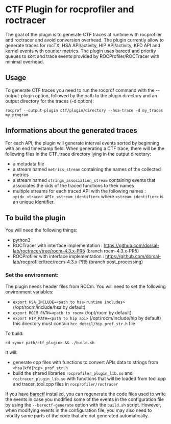 # CTF Plugin for rocprofiler and roctracer

The goal of the plugin is to generate CTF traces at runtime with rocprofiler and roctracer and avoid conversion overhead.
The plugin currently allow to generate traces for rocTX, HSA API/activity, HIP API/activity, KFD API and kernel events with counter metrics.
The plugin uses barectf and priority queues to sort and trace events provided by ROCProfiler/ROCTracer with minimal overhead.


## Usage

To generate CTF traces you need to run the rocprof command with the --output-plugin option, followed by the path to the plugin directory and an output directory for the traces (-d option):

```rocprof --output-plugin ctf/plugin/directory --hsa-trace -d my_traces my_program```

## Informations about the generated traces

For each API, the plugin will generate interval events sorted by beginning with an end timestamp field.
When generating a CTF trace, there will be the following files in the CTF_trace directory lying in the output directory:
- a metadata file
- a stream named `metrics_stream` containing the names of the collected metrics 
- a stream named `strings_association_stream` containing events that associates the cids of the traced functions to their names
- multiple streams for each traced API with the following names : `<pid>_<traced API>_<stream_identifier>` where `<stream identifier>` is an unique identifier.


## To build the plugin

You will need the following things:
- python3
- ROCTracer with interface implementation  : <https://github.com/dorsal-lab/roctracer/tree/rocm-4.3.x-PR5> (branch rocm-4.3.x-PR5)
- ROCProfiler with interface implementation : <https://github.com/dorsal-lab/rocprofiler/tree/rocm-4.3.x-PR5> (branch post_processing)

### Set the environment:

The plugin needs header files from ROCm. You will need to set the following environment variables:
- `export HSA_INCLUDE=<path to hsa-runtime includes>` (/opt/rocm/include/hsa by default)
- `export ROCM_PATH=<path to rocm>` (/opt/rocm by default)
- `export HIP_PATH=<path to hip api>` (/opt/rocm/include/hip by default) this directory must contain `hcc_detail/hip_prof_str.h` file


To build:
```
cd <your path/ctf_plugin> && ./build.sh
```
It will:
- generate cpp files with functions to convert APIs data to strings from `<hsa|kfd|hip>_prof_str.h`
- build the shared libraries `rocprofiler_plugin_lib.so` and `roctracer_plugin_lib.so` with functions that will be loaded from tool.cpp and tracer_tool.cpp files in `rocprofiler/roctracer`

If you have [barectf](https://barectf.org/docs/barectf/3.0/index.html) installed, you can regenerate the code files used to write the events in case you modified some of the events in the configuration file by using the `--barectf-generate` option with the `build.sh` script. However, when modifying events in the configuration file, you may also need to modify some parts of the code that are not generated automatically.

